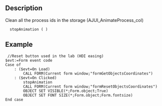 ﻿<!-- stopAnimation ( )  -->


## Description

Clean all the process ids in the storage (AJUI_AnimateProcess_col)

```4d
  stopAnimation ( )
```


## Example

```4d
 //Reset button used in the lab (HDI easing)
$evt:=Form event code
Case of 
	: ($evt=On Load)
		CALL FORM(Current form window;"formGetObjectsCoordinates")
	: ($evt=On Clicked)
		stopAnimation 
		CALL FORM(Current form window;"formResetObjectsCoordinates")
		OBJECT SET VISIBLE(*;Form.object;True)
		OBJECT SET FONT SIZE(*;Form.object;Form.fontsize)
End case 
```
